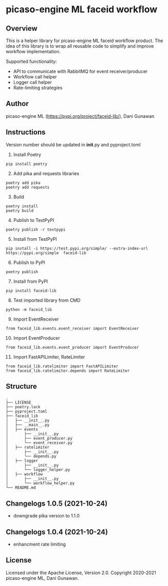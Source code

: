 # picaso-engine ML faceid workflow

## Overview

This is a helper library for picaso-engine ML faceid workflow product. The idea of this library is to wrap all reusable code to simplify and improve workflow implementation.

Supported functionality:

- API to communicate with RabbitMQ for event receiver/producer
- Workflow call helper
- Logger call helper
- Rate-limiting strategies

## Author
picaso-engine ML (https://pypi.org/project/faceid-lib/), Dani Gunawan

## Instructions
Version number should be updated in __init__.py and pyproject.toml

1. Install Poetry

```
pip install poetry
```

2. Add pika and requests libraries

```
poetry add pika
poetry add requests
```

3. Build

```
poetry install
poetry build
```

4. Publish to TestPyPI

```
poetry publish -r testpypi
```

5. Install from TestPyPI

```
pip install -i https://test.pypi.org/simple/ --extra-index-url https://pypi.org/simple  faceid-lib
```

6. Publish to PyPI

```
poetry publish
```

7. Install from PyPI

```
pip install faceid-lib
```

8. Test imported library from CMD

```
python -m faceid_lib
```

9. Import EventReceiver

```
from faceid_lib.events.event_receiver import EventReceiver
```

10. Import EventProducer

```
from faceid_lib.events.event_producer import EventProducer
```

11. Import FastAPILimiter, RateLimiter

```
from faceid_lib.ratelimiter import FastAPILimiter
from faceid_lib.ratelimiter.depends import RateLimiter
```

## Structure

```
.
├── LICENSE
├── poetry.lock
├── pyproject.toml
├── faceid_lib
│   ├── __init__.py
│   ├── __main__.py
│   ├── events
│       ├── __init__.py
│       ├── event_producer.py
│       └── event_receiver.py
│   ├── ratelimiter
│       ├── __init__.py
│       └── depends.py
│   ├── logger
│       ├── __init__.py
│       └── logger_helper.py
│   ├── workflow
│       ├── __init__.py
│       └── workflow_helper.py
└── README.md
```

## Changelogs 1.0.5 (2021-10-24)
- downgrade pika version to 1.1.0

## Changelogs 1.0.4 (2021-10-24)
- enhancment rate limiting

## License
Licensed under the Apache License, Version 2.0. Copyright 2020-2021 picaso-engine ML, Dani Gunawan.
